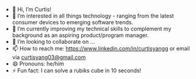 - 👋 Hi, I’m Curtis!
- 👀 I’m interested in all things technology - ranging from the latest consumer devices to emerging software trends. 
- 🌱 I’m currently improving my technical skills to complement my background as an aspiring product/program manager.
- 💞️ I’m looking to collaborate on ...
- 📫 How to reach me: https://www.linkedin.com/in/curtisyangg or email via curtisyang03@gmail.com
- 😄 Pronouns: he/him
- ⚡ Fun fact: I can solve a rubiks cube in 10 seconds!
